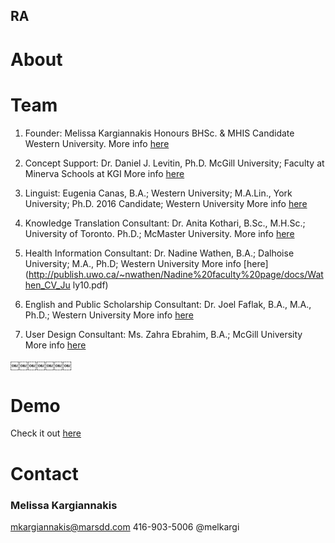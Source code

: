 <h2 class='cntr'>RA</h2>



# About




# Team

1) Founder: Melissa Kargiannakis Honours BHSc. & MHIS Candidate Western University. 
More info [here](http://ca.linkedin.com/pub/melissa-kargiannakis/32/378/200)


2) Concept Support: Dr. Daniel J. Levitin, Ph.D. McGill University; Faculty at Minerva Schools at KGI
More info [here](https://minerva.kgi.edu/faculty/)


3) Linguist: Eugenia Canas, B.A.; Western University; M.A.Lin., York University; Ph.D. 2016 Candidate; Western University
More info [here](http://www.linkedin.com/pub/eugenia-canas/28/985/452)


4) Knowledge Translation Consultant: Dr. Anita Kothari, B.Sc., M.H.Sc.; University of Toronto. Ph.D.; McMaster University.
More info [here](http://uwo.ca/fhs/shs/people/faculty/kothari_a.html)


5) Health Information Consultant: Dr. Nadine Wathen, B.A.; Dalhoise University; M.A., Ph.D; Western University
More info [here](http://publish.uwo.ca/~nwathen/Nadine%20faculty%20page/docs/Wathen_CV_Ju ly10.pdf)


6) English and Public Scholarship Consultant: Dr. Joel Faflak, B.A., M.A., Ph.D.; Western University
More info [here](http://www.uwo.ca/english/faculty/faflak.html)

 

7) User Design Consultant: Ms. Zahra Ebrahim, B.A.; McGill University 
More info [here](http://www.architextinc.com/25619/our-people)

￼￼￼￼￼￼￼




# Demo

Check it out [here](http://melkargi.github.io/Type%202%20diabetes%20-%20Medium%20Reading%20Level%20Styled%20Placeholder.html)


# Contact

### Melissa Kargiannakis
mkargiannakis@marsdd.com
416-903-5006
@melkargi